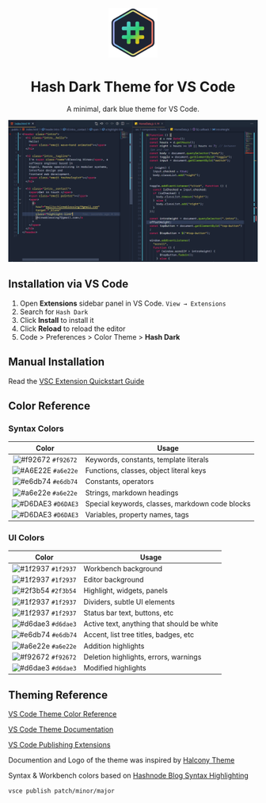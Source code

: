 <p align="center">
  <img alt="Hash Dark Logo" src="images/logo.png" width="100" />
</p>
<h1 align="center">
  Hash Dark Theme for VS Code
</h1>
<p align="center">
  A minimal, dark blue theme for VS Code</a>.
</p>

![demo](images/demo.png)

## Installation via VS Code

1. Open **Extensions** sidebar panel in VS Code. `View → Extensions`
2. Search for `Hash Dark`
3. Click **Install** to install it
4. Click **Reload** to reload the editor
5. Code > Preferences > Color Theme > **Hash Dark**

## Manual Installation

Read the [VSC Extension Quickstart Guide](https://github.com/bchiang7/halcyon-vscode/blob/master/vsc-extension-quickstart.md)

## Color Reference

### Syntax Colors

|                               Color                                | Usage                                           |
| :----------------------------------------------------------------: | ----------------------------------------------- |
| ![#f92672](https://via.placeholder.com/10/f92672?text=+) `#f92672` | Keywords, constants, template literals          |
| ![#A6E22E](https://via.placeholder.com/10/a6e22e?text=+) `#a6e22e` | Functions, classes, object literal keys         |
| ![#e6db74](https://via.placeholder.com/10/e6db74?text=+) `#e6db74` | Constants, operators                            |
| ![#a6e22e](https://via.placeholder.com/10/bae67e?text=+) `#a6e22e` | Strings, markdown headings                      |
| ![#D6DAE3](https://via.placeholder.com/10/D6DAE3?text=+) `#D6DAE3` | Special keywords, classes, markdown code blocks |
| ![#D6DAE3](https://via.placeholder.com/10/D6DAE3?text=+) `#D6DAE3` | Variables, property names, tags                 |

### UI Colors

|                               Color                                | Usage                                      |
| :----------------------------------------------------------------: | ------------------------------------------ |
| ![#1f2937](https://via.placeholder.com/10/1f2937?text=+) `#1f2937` | Workbench background                       |
| ![#1f2937](https://via.placeholder.com/10/1f2937?text=+) `#1f2937` | Editor background                          |
| ![#2f3b54](https://via.placeholder.com/10/2f3b54?text=+) `#2f3b54` | Highlight, widgets, panels                 |
| ![#1f2937](https://via.placeholder.com/10/1f2937?text=+) `#1f2937` | Dividers, subtle UI elements               |
| ![#1f2937](https://via.placeholder.com/10/1f2937?text=+) `#1f2937` | Status bar text, buttons, etc              |
| ![#d6dae3](https://via.placeholder.com/10/d6dae3?text=+) `#d6dae3` | Active text, anything that should be white |
| ![#e6db74](https://via.placeholder.com/10/e6db74?text=+) `#e6db74` | Accent, list tree titles, badges, etc      |
| ![#a6e22e](https://via.placeholder.com/10/a6e22e?text=+) `#a6e22e` | Addition highlights                        |
| ![#f92672](https://via.placeholder.com/10/f92672?text=+) `#f92672` | Deletion highlights, errors, warnings      |
| ![#d6dae3](https://via.placeholder.com/10/5ccfe6?text=+) `#d6dae3` | Modified highlights                        |

## Theming Reference

[VS Code Theme Color Reference](https://code.visualstudio.com/docs/getstarted/theme-color-reference)

[VS Code Theme Documentation](https://code.visualstudio.com/docs/extensions/themes-snippets-colorizers)

[VS Code Publishing Extensions](https://code.visualstudio.com/docs/extensions/publish-extension)

Documention and Logo of the theme was inspired by [Halcony Theme](https://github.com/bchiang7/halcyon-vscode)

Syntax & Workbench colors based on [Hashnode Blog Syntax Highlighting](https://hashnode.com/)

```bash
vsce publish patch/minor/major
```
